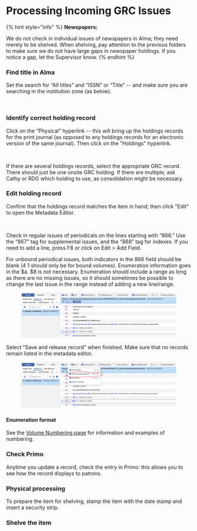 # Processing Incoming GRC Issues

{% hint style="info" %}
**Newspapers:**

We do not check in individual issues of newspapers in Alma; they need merely to be shelved. When shelving, pay attention to the previous folders to make sure we do not have large gaps in newspaper holdings. If you notice a gap, let the Supervisor know.
{% endhint %}

### Find title in Alma

Set the search for “All titles” and “ISSN” or “Title” -- and make sure you are searching in the institution zone (as below).

<figure><img src="https://lh4.googleusercontent.com/9d3MeMwny-YJxc_q3njq7AZBbXdn8rrCpyof6ZSnPteEmXZ132nnGya5yth34zFz_9xMR8vf_xtVyF6DinPls7qu4QA5pSfLywCP3_vIMeZ_ejEnV22IuhECicte4DEB8oX6a_FB-ED0yjAm_SeFXoBy5nZhkLuVv9nSiXoG9-PxRX6P8gVwfwz1" alt=""><figcaption></figcaption></figure>

### Identify correct holding record

Click on the “Physical” hyperlink -- this will bring up the holdings records for the print journal (as opposed to any holdings records for an electronic version of the same journal). Then click on the "Holdings" hyperlink.

<figure><img src="https://lh4.googleusercontent.com/bp1NvX5CPVTcBpcc27zdvCdvHOoY08PaliGaVAx5QYBO3dEG1R1KIsjuqUzZm2GpjIAUIij2Rby5N7ozKeWYuJT8WTF6PoWVT5JhujfSjIFBIqFM14f5gdrPEh23VE3I4F7HnWxU-XKpSinC3zF1rrbqzDzw4m9nx-rgqZvPl9i22yH1P4pPbT1Y" alt=""><figcaption></figcaption></figure>

If there are several holdings records, select the appropriate GRC record. There should just be one onsite GRC holding. If there are multiple, ask Cathy or RDG which holding to use, as consolidation might be necessary.

### Edit holding record

Confirm that the holdings record matches the item in hand; then click "Edit" to open the Metadata Editor.

<figure><img src="https://lh4.googleusercontent.com/2F3pda-L7IZXAezhMPrOlNNMv0jYV2RKekW6lq2y0BYcRhUqZc1kW9JPCGXkFA137jpJQ2ioRUVheD6J0DDEO8pDpcc72uuwe1KqtzI7xrgJEIX-PlKmxMKgj3o0zTv01WfVdOL8QAURK07wzLVLP73RtbFufrTvAVXAhB5BDBVL5jXqXFZVRmBv" alt=""><figcaption></figcaption></figure>

Check in regular issues of periodicals on the lines starting with “866.” Use the “867” tag for supplemental issues, and the “868” tag for indexes. If you need to add a line, press F8 or click on Edit > Add Field.

For unbound periodical issues, both indicators in the 866 field should be blank (4 1 should only be for bound volumes). Enumeration information goes in the $a. $8 is not necessary. Enumeration should include a range as long as there are no missing issues, so it should sometimes be possible to change the last issue in the range instead of adding a new line/range.

<figure><img src="../../../.gitbook/assets/image (1) (3).png" alt=""><figcaption></figcaption></figure>

Select "Save and release record" when finished. Make sure that no records remain listed in the metadata editor.

<figure><img src="../../../.gitbook/assets/image (4).png" alt=""><figcaption></figcaption></figure>

#### Enumeration format

See the [Volume Numbering page](../../../reference/volume-numbering.md) for information and examples of numbering.

### Check Primo

Anytime you update a record, check the entry in Primo: this allows you to see how the record displays to patrons.

### Physical processing

To prepare the item for shelving, stamp the item with the date stamp and insert a security strip.

### Shelve the item
